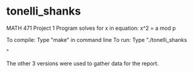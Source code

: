 # tonelli_shanks
MATH 471 Project 1
Program solves for x in equation: x^2 = a mod p

To compile:
  Type "make" in command line
To run:
  Type "./tonelli_shanks <a> <p>" 

The other 3 versions were used to gather data for the report.
